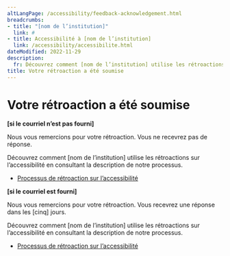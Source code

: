 ```yaml
---
altLangPage: /accessibility/feedback-acknowledgement.html
breadcrumbs:
- title: "[nom de l’institution]"
  link: #
- title: Accessibilité à [nom de l’institution]
  link: /accessibility/accessibilite.html
dateModified: 2022-11-29
description: 
  fr: Découvrez comment [nom de l’institution] utilise les rétroactions sur l’accessibilité en consultant la description de notre processus.
title: Votre rétroaction a été soumise
---
```

<h1 property="name" id="wb-cont" dir="ltr">Votre rétroaction a été soumise</h1>
<p><strong>[si le courriel n’est pas fourni]</strong></p>
<p>Nous vous remercions pour votre rétroaction. Vous ne recevrez pas de réponse.</p>
 <p>Découvrez comment [nom de l’institution] utilise les rétroactions sur l’accessibilité en consultant la description de notre processus.</p>
   <ul class="list-inline">
        <li><a href="processus-retroaction.html">Processus de rétroaction sur l’accessibilité</a></li>
      </ul>

<p class="mrgn-tp-lg"><strong>[si le courriel est fourni]</strong></p>
<p>Nous vous remercions pour votre rétroaction. Vous recevrez une réponse dans les [cinq] jours.</p>   
<p>Découvrez comment [nom de l’institution] utilise les rétroactions sur l’accessibilité en consultant la description de notre processus.</p>
   <ul class="list-inline">
        <li><a href="processus-retroaction.html">Processus de rétroaction sur l’accessibilité</a></li>
      </ul>
